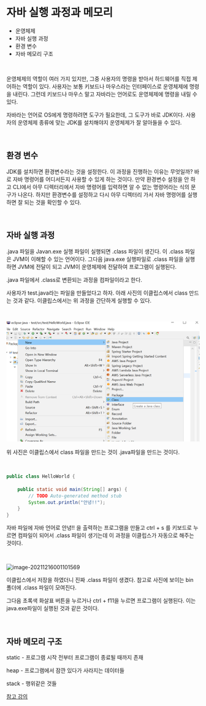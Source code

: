 # 자바 실행 과정과 메모리

- 운영체제
- 자바 실행 과정
- 환경 변수 
- 자바 메모리 구조

<br>

운영체제의 역할이 여러 가지 있지만, 그중 사용자의 명령을 받아서 하드웨어를 직접 제어하는 역할이 있다. 사용자는 보통 키보드나 마우스라는 인터페이스로 운영체제에 명령을 내린다. 그런데 키보드나 마우스 말고 자바라는 언어로도 운영체제에 명령을 내릴 수 있다. 

자바라는 언어로 OS에게 명령하려면 도구가 필요한데, 그 도구가 바로 JDK이다. 사용자의 운영체제 종류에 맞는 JDK를 설치해야지 운영체제가 잘 알아들을 수 있다. 

<br>

## 환경 변수

JDK를 설치하면 환경변수라는 것을 설정한다. 이 과정을 진행하는 이유는 무엇일까? 바로 자바 명령어를 어디서든지 사용할 수 있게 하는 것이다. 만약 환경변수 설정을 안 하고 CLI에서 아무 디렉터리에서 자바 명령어를 입력하면 알 수 없는 명령어라는 식의 문구가 나온다. 하지만 환경변수를 설정하고 다시 아무 디렉터리 가서 자바 명령어를 실행하면 잘 되는 것을 확인할 수 있다.

<br>

## 자바 실행 과정

.java 파일을 Javan.exe 실행 파일이 실행되면 .class 파일이 생긴다. 이 .class 파일은 JVM이 이해할 수 있는 언어이다. 그다음 java.exe 실행파일로  .class 파일을 실행하면 JVM에 전달이 되고 JVM이 운영체제에 전달하여 프로그램이 실행된다.

.java 파일에서 .class로 변환되는 과정을 컴파일이라고 한다. 

사용자가 test.java라는 파일을 만들었다고 하자. 아래 사진의 이클립스에서 class 만드는 것과 같다. 이클립스에서는 위 과정을 간단하게 실행할 수 있다. 

<br>

![image-20211216014013014](img/자바-실행-과정/image-20211216014013014.png)

위 사진은 이클립스에서 class 파일을 만드는 것이 .java파일을 만드는 것이다.

<br>

```java
public class HelloWorld {

	public static void main(String[] args) {
		// TODO Auto-generated method stub
		System.out.println("안녕!!");
	}
}
```

자바 파일에 자바 언어로 안녕!! 을 출력하는 프로그램을 만들고 ctrl + s 를 키보드로 누르면 컴파일이 되어서 .class 파일이 생기는데 이 과정을 이클립스가 자동으로 해주는 것이다.

<br>

![image-20211216001101569](C:\Users\jmj\AppData\Roaming\Typora\typora-user-images\image-20211216001101569.png)

이클립스에서 저장을 하였더니 진짜 .class 파일이 생겼다. 참고로 사진에 보이는 bin 폴더에  .class 파일이 모여진다.

그다음 초록색 화살표 버튼을 누르거나 ctrl + f11을 누르면 프로그램이 실행된다. 이는 java.exe파일이 실행된 것과 같은 것이다. 

<br>

## 자바 메모리 구조

static - 프로그램 시작 전부터 프로그램이 종료될 때까지 존재

heap - 프로그램에서 잠깐 있다가 사라지는 데이터들

stack - 행위같은 것들







[참고 강의](https://www.easyupclass.com/main/course_info/about.php?course_id=274)
